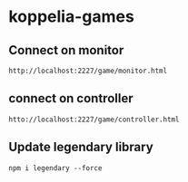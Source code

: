 # koppelia-games

## Connect on monitor
```
http://localhost:2227/game/monitor.html
```

## connect on controller
```
htto://localhost:2227/game/controller.html
```

## Update legendary library
```
npm i legendary --force
```
